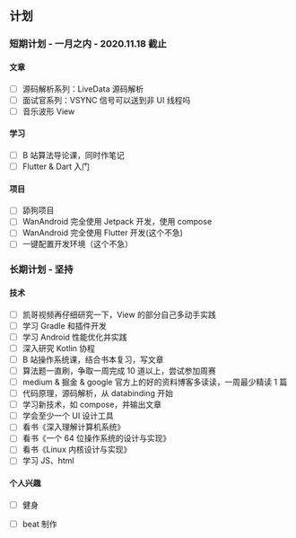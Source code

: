 ## 计划

### 短期计划 - 一月之内 - 2020.11.18 截止

#### 文章

- [ ] 源码解析系列：LiveData 源码解析
- [ ] 面试官系列：VSYNC 信号可以送到非 UI 线程吗
- [ ] 音乐波形 View

#### 学习

- [ ] B 站算法导论课，同时作笔记
- [ ] Flutter & Dart 入门

#### 项目

- [ ] 舔狗项目
- [ ] WanAndroid 完全使用 Jetpack 开发，使用 compose
- [ ] WanAndroid 完全使用 Flutter 开发(这个不急)
- [ ] 一键配置开发环境（这个不急）

### 长期计划 - 坚持

#### 技术

- [ ] 凯哥视频再仔细研究一下，View 的部分自己多动手实践
- [ ] 学习 Gradle 和插件开发
- [ ] 学习 Android 性能优化并实践
- [ ] 深入研究 Kotlin 协程
- [ ] B 站操作系统课，结合书本复习，写文章
- [ ] 算法题一直刷，争取一周完成 10 道以上，尝试参加周赛
- [ ] medium & 掘金 & google 官方上的好的资料博客多读读，一周最少精读 1 篇
- [ ] 代码原理，源码解析，从 databinding 开始
- [ ] 学习新技术，如 compose，并输出文章
- [ ] 学会至少一个 UI 设计工具
- [ ] 看书《深入理解计算机系统》
- [ ] 看书《一个 64 位操作系统的设计与实现》
- [ ] 看书《Linux 内核设计与实现》
- [ ] 学习 JS、html

#### 个人兴趣

- [ ] 健身
- [ ] beat 制作

